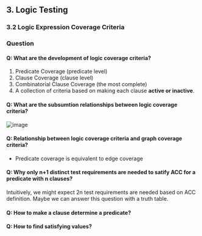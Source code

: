 ## 3. Logic Testing 
### 3.2 Logic Expression Coverage Criteria 

### Question
#### Q: What are the development of logic coverage criteria?
1. Predicate Coverage (predicate level)
2. Clause Coverage (clause level)
3. Combinatorial Clause Coverage (the most complete)
4. A collection of criteria based on making each clause **active or inactive**.

#### Q: What are the subsumtion relationships between logic coverage criteria?
![image](https://f.cloud.github.com/assets/1118615/1844247/75608824-750f-11e3-9905-d4a11fe5ff21.png)

#### Q: Relationship between logic coverage criteria and graph coverage criteria?
- Predicate coverage is equivalent to edge coverage

#### Q: Why only n+1 distinct test requirements are needed to satify ACC for a predicate with n clauses?
Intuitively, we might expect 2n test requirements are needed based on ACC definition.
Maybe we can answer this question with a truth table.

#### Q: How to make a clause determine a predicate?

#### Q: How to find satisfying values?
